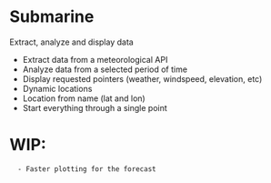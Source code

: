 # Submarine
Extract, analyze and display data


- Extract data from a meteorological API
- Analyze data from a selected period of time
- Display requested pointers (weather, windspeed, elevation, etc)
- Dynamic locations
- Location from name (lat and lon)
- Start everything through a single point

# WIP:
      - Faster plotting for the forecast
